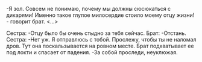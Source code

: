 -Я зол. Совсем не понимаю, почему мы должны сюсюкаться с дикарями! Именно такое глупое милосердие стоило моему отцу жизни! - говорит брат.
<...>

Сестра:
-Отцу было бы очень стыдно за тебя сейчас.
Брат:
-Отстань.
Сестра:
-Нет уж. Я отправлюсь с тобой. Прослежу, чтобы ты не наломал дров.
Тут она поскальзывается на ровном месте. Брат подхватывает ее под локти и спасает от падения.
-За собой проследи, неуклюжая.